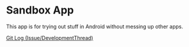 # Sandbox App

This app is for trying out stuff in Android without messing up other apps.

[Git Log (Issue/DevelopmentThread)](https://github.com/eucalypto/learn/issues/30)